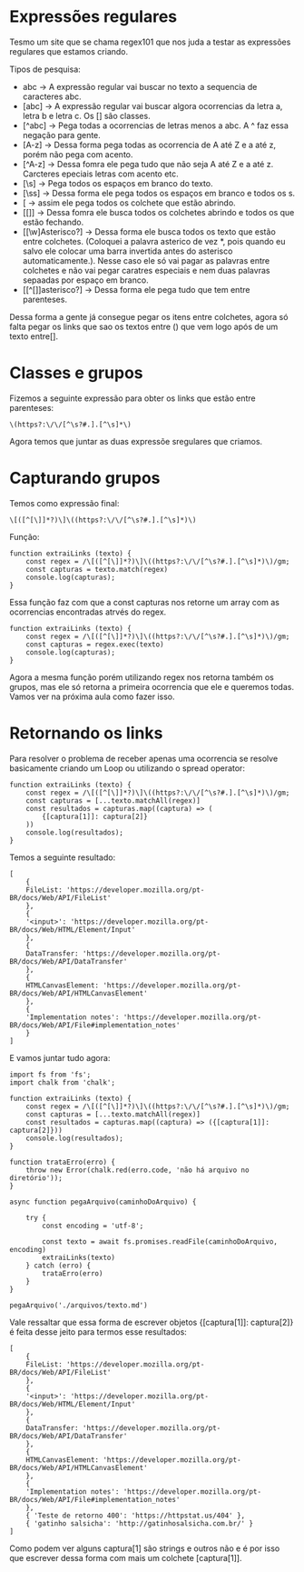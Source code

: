 # Expressões regulares

Tesmo um site que se chama regex101 que nos juda a testar as expressões regulares que estamos criando.

Tipos de pesquisa:

- abc -> A expressão regular vai buscar no texto a sequencia de caracteres abc.
- [abc] -> A expressão regular vai buscar algora ocorrencias da letra a, letra b e letra c. Os [] são classes.
- [^abc] -> Pega todas a ocorrencias de letras menos a abc. A ^ faz essa negação para gente.
- [A-z] -> Dessa forma pega todas as ocorrencia de A até Z e a até z, porém não pega com acento.
- [^A-z] -> Dessa fomra ele pega tudo que não seja A até Z e a até z. Carcteres epeciais letras com acento etc.
- [\s] -> Pega todos os espaços em branco do texto.
- [\ss] -> Dessa forma ele pega todos os espaços em branco e todos os s.
- \[ -> assim ele pega todos os colchete que estão abrindo.
- [\[\]] -> Dessa fomra ele busca todos os colchetes abrindo e todos os que estão fechando.
- \[[\w]Asterisco?\] -> Dessa forma ele busca todos os texto que estão entre colchetes. (Coloquei a palavra asterico de vez \*, pois quando eu salvo ele colocar uma barra invertida antes do asterisco automaticamente.). Nesse caso ele só vai pagar as palavras entre colchetes e não vai pegar caratres especiais e nem duas palavras sepaadas por espaço em branco.
- \[[^[\]]asterisco?\] -> Dessa forma ele pega tudo que tem entre parenteses.

Dessa forma a gente já consegue pegar os itens entre colchetes, agora só falta pegar os links que sao os textos entre () que vem logo após de um texto entre[].

# Classes e grupos

Fizemos a seguinte expressão para obter os links que estão entre parenteses:

    \(https?:\/\/[^\s?#.].[^\s]*\)

Agora temos que juntar as duas expressõe sregulares que criamos.

# Capturando grupos

Temos como expressão final:

    \[([^[\]]*?)\]\((https?:\/\/[^\s?#.].[^\s]*)\)

Função:

    function extraiLinks (texto) {
        const regex = /\[([^[\]]*?)\]\((https?:\/\/[^\s?#.].[^\s]*)\)/gm;
        const capturas = texto.match(regex)
        console.log(capturas);
    }

Essa função faz com que a const capturas nos retorne um array com as ocorrencias encontradas atrvés do regex.

    function extraiLinks (texto) {
        const regex = /\[([^[\]]*?)\]\((https?:\/\/[^\s?#.].[^\s]*)\)/gm;
        const capturas = regex.exec(texto)
        console.log(capturas);
    }

Agora a mesma função porém utilizando regex nos retorna também os grupos, mas ele só retorna a primeira ocorrencia que ele e queremos todas. Vamos ver na próxima aula como fazer isso.

# Retornando os links

Para resolver o problema de receber apenas uma ocorrencia se resolve basicamente criando um Loop ou utilizando o spread operator:

    function extraiLinks (texto) {
        const regex = /\[([^[\]]*?)\]\((https?:\/\/[^\s?#.].[^\s]*)\)/gm;
        const capturas = [...texto.matchAll(regex)]
        const resultados = capturas.map((captura) => (
            {[captura[1]]: captura[2]}
        ))
        console.log(resultados);
    }

Temos a seguinte resultado:

    [
        {
        FileList: 'https://developer.mozilla.org/pt-BR/docs/Web/API/FileList'
        },
        {
        '<input>': 'https://developer.mozilla.org/pt-BR/docs/Web/HTML/Element/Input'
        },
        {
        DataTransfer: 'https://developer.mozilla.org/pt-BR/docs/Web/API/DataTransfer'
        },
        {
        HTMLCanvasElement: 'https://developer.mozilla.org/pt-BR/docs/Web/API/HTMLCanvasElement'
        },
        {
        'Implementation notes': 'https://developer.mozilla.org/pt-BR/docs/Web/API/File#implementation_notes'
        }
    ]

E vamos juntar tudo agora:

    import fs from 'fs';
    import chalk from 'chalk';

    function extraiLinks (texto) {
        const regex = /\[([^[\]]*?)\]\((https?:\/\/[^\s?#.].[^\s]*)\)/gm;
        const capturas = [...texto.matchAll(regex)]
        const resultados = capturas.map((captura) => ({[captura[1]]: captura[2]}))
        console.log(resultados);
    }

    function trataErro(erro) {
        throw new Error(chalk.red(erro.code, 'não há arquivo no diretório'));
    }

    async function pegaArquivo(caminhoDoArquivo) {

        try {
            const encoding = 'utf-8';

            const texto = await fs.promises.readFile(caminhoDoArquivo, encoding)
            extraiLinks(texto)
        } catch (erro) {
            trataErro(erro)
        }
    }

    pegaArquivo('./arquivos/texto.md')

Vale ressaltar que essa forma de escrever objetos {[captura[1]]: captura[2]} é feita desse jeito para termos esse resultados:

    [
        {
        FileList: 'https://developer.mozilla.org/pt-BR/docs/Web/API/FileList'
        },
        {
        '<input>': 'https://developer.mozilla.org/pt-BR/docs/Web/HTML/Element/Input'
        },
        {
        DataTransfer: 'https://developer.mozilla.org/pt-BR/docs/Web/API/DataTransfer'
        },
        {
        HTMLCanvasElement: 'https://developer.mozilla.org/pt-BR/docs/Web/API/HTMLCanvasElement'
        },
        {
        'Implementation notes': 'https://developer.mozilla.org/pt-BR/docs/Web/API/File#implementation_notes'
        },
        { 'Teste de retorno 400': 'https://httpstat.us/404' },
        { 'gatinho salsicha': 'http://gatinhosalsicha.com.br/' }
    ]

Como podem ver alguns captura[1] são strings e outros não e é por isso que escrever dessa forma com mais um colchete [captura[1]].
